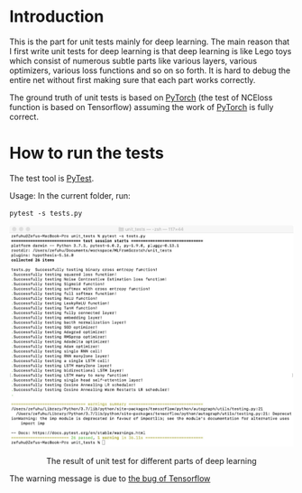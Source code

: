 # Introduction

This is the part for unit tests mainly for deep learning. The main reason that I first write unit tests for deep learning is that deep learning is like Lego toys which consist of numerous subtle parts like various layers, various optimizers, various loss functions and so on so forth. It is hard to debug the entire net without first making sure that each part works correctly.

The ground truth of unit tests is based on [PyTorch](https://pytorch.org/) (the test of NCEloss function is based on Tensorflow) assuming the work of [PyTorch](https://pytorch.org/) is fully correct.

# How to run the tests

The test tool is [PyTest](https://docs.pytest.org/en/stable/).

Usage:
In the current folder, run:
```
pytest -s tests.py
```
<p align="center">
<img src="/images/unit_test.png">
</p>
<p align="center">
    The result of unit test for different parts of deep learning
</p>

The warning message is due to [the bug of Tensorflow](https://github.com/tensorflow/tensorflow/issues/31412)
